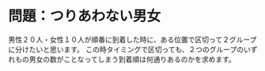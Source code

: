 # 問題：つりあわない男女

男性２０人・女性１０人が順番に到着した時に、ある位置で区切って２グループに分けたいと思います。
この時タイミングで区切っても、２つのグループのいずれもの男女の数がことなってしまう到着順は何通りあるのかを求めます。
